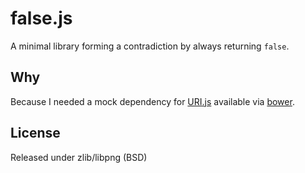 false.js
========

A minimal library forming a contradiction by always returning `false`.


Why
---

Because I needed a mock dependency for [URI.js](http://medialize.github.io/URI.js/)
available via [bower](http://bower.io/).


License
-------

Released under zlib/libpng (BSD)
